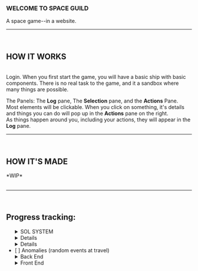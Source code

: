 ### WELCOME TO SPACE GUILD  
A space game--in a website.  
<hr>
<br>
<h2>HOW IT WORKS</h2>
<br>
Login.  
When you first start the game, you will have a basic ship with basic components.  
There is no real task to the game, and it a sandbox where many things are possible.  

The Panels: The **Log** pane, The **Selection** pane, and the **Actions** Pane.  
Most elements will be clickable. When you click on something, it's details and things you can do will pop up in the **Actions** pane on the right.  
As things happen around you, including your actions, they will appear in the **Log** pane.

<hr>
<br>
<h2>HOW IT'S MADE</h2>  
*WIP*
<br>
<br>
<hr>
<br>
<h2>Progress tracking:</h2>  
<ul>
  <details>
  <summary>SOL SYSTEM</summary>
    <ul>
      <li>[ ] Earth <ul>
        <li>[ ] Earth Orbit</li>
        <li>[ ] Earth Ground Station Zero</li>
        <li>[ ] Earth Orbital Station Zero</li>
        <li>[ ] Moon Orbit</li>
        <li>[ ] Moon Ground Station</li>
      </ul>
        <br>
      </li>
      <li>[ ] Sun Orbital</li>
        <br>
      <li>[ ] SOL -> ALPHA warp Gate orbital</li>
        <br>
      <li>[ ] Venus <ul>
        <li>[ ] Venus Orbit</li>
        <li>[ ] Venus Ground Station Zero</li>
        <li>[ ] Venus Orbital Station Zero</li>
      </ul>
        <br>
      </li>
      <li>[ ] Mars <ul>
        <li>[ ] Mars Orbit</li>
        <li>[ ] Mars Ground Station Zero</li>
        <li>[ ] Mars Orbital Station Zero</li>
        <li>[ ] Mars Moon 1 Ground Station</li>
        <li>[ ] Mars Moon 2 Ground Station</li>
       </ul>
      </li>
        <br>
      <li>[ ] Mercury <ul>
        <li>[ ] Mercury Orbit</li>
        <li>[ ] Mercury Ground Station</li>
       </ul>
      </li>
        <br>
      <li>[ ] Asteroid Belt <ul>
        <li>[ ] Belt Region 1 orbit <ul> 
          <li>[ ] Belt 1 Station</li>
        </ul>
        </li>
        <li>[ ] Belt Region 2 orbit <ul> 
          <li>[ ] Belt 2 Station</li>
        </ul>
        </li><li>[ ] Belt Region 3 orbit <ul> 
          <li>[ ] Belt 3 Station</li>
        </ul>
        </li>
       </ul>
      </li>
        <br>
      <li>[ ] Jupiter <ul>
        <li>[ ] Jupiter Orbit</li>
        <li>[ ] Jupiter Atmosphere Station 'Thunder Station'</li>
        <li>[ ] IO station</li>
       </ul>
      </li>   
        <br>
      <li>[ ] Saturn <ul>
        <li>[ ] Saturn Orbit</li>
        <li>[ ] Saturn Atmosphere Station 'Cloud Station'</li>
        <li>[ ] Ring station 1</li>
        <li>[ ] Ring station 2</li>
       </ul>
      </li>
        <br>
      <li>[ ] Uranus <ul>
        <li>[ ] Uranus Orbit</li>
        <li>[ ] Uranus Orbital Station</li>
        <li>[ ] Uranus Atmosphere station</li>
        </ul>
      </li>
        <br>
      <li>[ ] Kyper Regions <ul>
        <li>[ ] Kyper Region 1 Orbit + Station</li>
        <li>[ ] Kyper Region 2 Orbit + Station</li>
        <li>[ ] Kyper Region 3 Orbit + Station</li>
        <li>[ ] Kyper Region 4 Orbit + Station</li>
        </ul>
      </li>  
    </ul>
  </details>

  <details>
    <sumarry>The Nebula</sumarry>
    <ul>
      <li>[ ] Gate/Teleporter/Warp orbit</li>
      <li>[ ] Storm Region</li>
      <li>[ ] Asteroid Fields</li>
      <li>[ ] Nebula Station 1</li>
      <li>[ ] Nebula Station 1</li>
    </ul>
  </details>

  <details>
    <sumarry>Black Hole</sumarry>
    <ul>
      <li>[ ] Gate/Teleporter/Warp orbit</li>
      <li>[ ] Black Hole Orbit</li>
    </ul>
  </details>
  
  <li>[ ] Anomalies (random events at travel)</li>

  <details>
    <summary>Back End</summary>
    <li>[ ] Ship statistics based on components? </li>
    <li>[ ] Ship components</li>
    <li>[ ] Login System / token generation</li>
    <li>[ ] Logging <ul>
        <li>[ ] in region 'subscriber' pattern</li>
        <li>[ ] per ship log - messages and purely front-end added ship notifications (travel, damage, scanned, etc).</li>
      </ul>
    </li>
    <li>[ ] Station Shipyards/Vendor</li>
    
  </details>

  <details>
    <summary>Front End</summary>
    <ul>
      <li>[ ] Landing Page</li>
      <li>[ ] Login Page</li>
      <li>[ ] Game Page</li>
    </ul>
    
  </details>
  
  
</ul>

